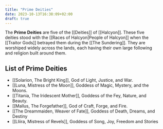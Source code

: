 ```yaml
---
title: "Prime Deities"
date: 2023-10-13T16:38:09+02:00
draft: true
---
```


The **Prime Deities** are five of the [[Deities]] of [[Halcyon]]. These five deities stood with the [[Races of Halcyon|People of Halcyon]] when the [[Traitor Gods]] betrayed them during the [[The Sundering]]. They are worshiped widely across the lands, each having their own large following and religion built around them.

## List of Prime Deities
- [[Solarion, The Bright King]], God of Light, Justice, and War.
- [[Luna, Mistress of the Moon]], Goddess of Magic, Mystery, and the Moons.
- [[Titania, The Iridescent Mother]], Goddess of the Fey, Nature, and Beauty.
- [[Mallus, The Forgefather]], God of Craft, Forge, and Fire.
- [[The Dreammaiden, Weaver of Fate]], Goddess of Death, Dreams, and Destiny
- [[Lliira, Mistress of Revels]], Goddess of Song, Joy, Freedom and Stories